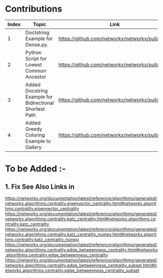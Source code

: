 # Contributions
| Index | Topic | Link |
| ----- | -------- | -------- | 
| 1     | Doctstring Example for Dense.py.| https://github.com/networkx/networkx/pull/6573| 
| 2     | Python Script for Lowest Common Ancestor | https://github.com/networkx/networkx/pull/6552 | 
| 3     | Added Docstring Example for Bidirectional Shortest Path | https://github.com/networkx/networkx/pull/6570| 
| 4     | Added Greedy Coloring Example to Gallery | https://github.com/networkx/networkx/pull/6637| 


# To be Added :- 

## 1. Fix See Also Links in 

https://networkx.org/documentation/latest/reference/algorithms/generated/networkx.algorithms.centrality.eigenvector_centrality.html#networkx.algorithms.centrality.eigenvector_centrality
https://networkx.org/documentation/latest/reference/algorithms/generated/networkx.algorithms.centrality.katz_centrality.html#networkx.algorithms.centrality.katz_centrality
https://networkx.org/documentation/latest/reference/algorithms/generated/networkx.algorithms.centrality.katz_centrality_numpy.html#networkx.algorithms.centrality.katz_centrality_numpy
https://networkx.org/documentation/latest/reference/algorithms/generated/networkx.algorithms.centrality.edge_betweenness_centrality.html#networkx.algorithms.centrality.edge_betweenness_centrality
https://networkx.org/documentation/latest/reference/algorithms/generated/networkx.algorithms.centrality.edge_betweenness_centrality_subset.html#networkx.algorithms.centrality.edge_betweenness_centrality_subset
